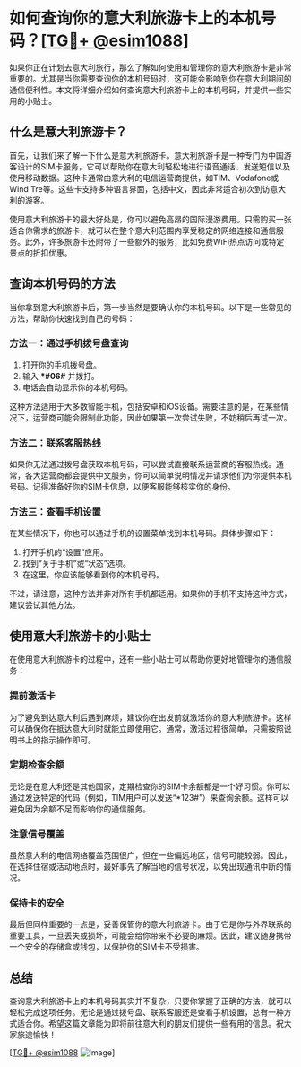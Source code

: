 # 如何查询你的意大利旅游卡上的本机号码？[[TG💪+ @esim1088](https://t.me/s/esim1088)]

如果你正在计划去意大利旅行，那么了解如何使用和管理你的意大利旅游卡是非常重要的。尤其是当你需要查询你的本机号码时，这可能会影响到你在意大利期间的通信便利性。本文将详细介绍如何查询意大利旅游卡上的本机号码，并提供一些实用的小贴士。

## 什么是意大利旅游卡？

首先，让我们来了解一下什么是意大利旅游卡。意大利旅游卡是一种专门为中国游客设计的SIM卡服务，它可以帮助你在意大利轻松地进行语音通话、发送短信以及使用移动数据。这种卡通常由意大利的电信运营商提供，如TIM、Vodafone或Wind Tre等。这些卡支持多种语言界面，包括中文，因此非常适合初次到访意大利的游客。

使用意大利旅游卡的最大好处是，你可以避免高昂的国际漫游费用。只需购买一张适合你需求的旅游卡，就可以在整个意大利范围内享受稳定的网络连接和通信服务。此外，许多旅游卡还附带了一些额外的服务，比如免费WiFi热点访问或特定景点的折扣优惠。

## 查询本机号码的方法

当你拿到意大利旅游卡后，第一步当然是要确认你的本机号码。以下是一些常见的方法，帮助你快速找到自己的号码：

### 方法一：通过手机拨号盘查询

1. 打开你的手机拨号盘。
2. 输入 **\*#06#** 并拨打。
3. 电话会自动显示你的本机号码。

这种方法适用于大多数智能手机，包括安卓和iOS设备。需要注意的是，在某些情况下，运营商可能会限制此功能，因此如果第一次尝试失败，不妨稍后再试一次。

### 方法二：联系客服热线

如果你无法通过拨号盘获取本机号码，可以尝试直接联系运营商的客服热线。通常，各大运营商都会提供中文服务，你可以简单说明情况并请求他们为你提供本机号码。记得准备好你的SIM卡信息，以便客服能够核实你的身份。

### 方法三：查看手机设置

在某些情况下，你也可以通过手机的设置菜单找到本机号码。具体步骤如下：

1. 打开手机的“设置”应用。
2. 找到“关于手机”或“状态”选项。
3. 在这里，你应该能够看到你的本机号码。

不过，请注意，这种方法并非对所有手机都适用。如果你的手机不支持这种方式，建议尝试其他方法。

## 使用意大利旅游卡的小贴士

在使用意大利旅游卡的过程中，还有一些小贴士可以帮助你更好地管理你的通信服务：

### 提前激活卡

为了避免到达意大利后遇到麻烦，建议你在出发前就激活你的意大利旅游卡。这样可以确保你在抵达意大利时就能立即使用它。通常，激活过程很简单，只需按照说明书上的指示操作即可。

### 定期检查余额

无论是在意大利还是其他国家，定期检查你的SIM卡余额都是一个好习惯。你可以通过发送特定的代码（例如，TIM用户可以发送“*123#”）来查询余额。这样可以避免因为余额不足而影响你的通信服务。

### 注意信号覆盖

虽然意大利的电信网络覆盖范围很广，但在一些偏远地区，信号可能较弱。因此，在选择住宿或活动地点时，最好事先了解当地的信号状况，以免出现通讯中断的情况。

### 保持卡的安全

最后但同样重要的一点是，妥善保管你的意大利旅游卡。由于它是你与外界联系的重要工具，一旦丢失或损坏，可能会给你带来不必要的麻烦。因此，建议随身携带一个安全的存储盒或钱包，以保护你的SIM卡不受损害。

## 总结

查询意大利旅游卡上的本机号码其实并不复杂，只要你掌握了正确的方法，就可以轻松完成这项任务。无论是通过拨号盘、联系客服还是查看手机设置，总有一种方式适合你。希望这篇文章能为即将前往意大利的朋友们提供一些有用的信息。祝大家旅途愉快！

[[TG💪+ @esim1088](https://t.me/s/esim1088) ![Image](https://i.postimg.cc/4NQfJmqS/Snipaste-2025-05-13-00-14-12.png)]